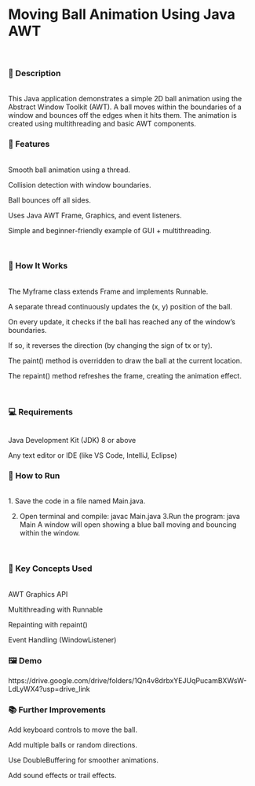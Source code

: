 <h1> Moving Ball Animation Using Java AWT</h1><br>
<h3>🎯 Description</h3> <br>
This Java application demonstrates a simple 2D ball animation using the Abstract Window Toolkit (AWT). A ball moves within the boundaries of a window and bounces off the edges when it hits them. The animation is created using multithreading and basic AWT components.

<br> 
<h3>📂 Features</h3><br>
Smooth ball animation using a thread.

Collision detection with window boundaries.

Ball bounces off all sides.

Uses Java AWT Frame, Graphics, and event listeners.

Simple and beginner-friendly example of GUI + multithreading.

<br> 
<h3>🚀 How It Works</h3><br>
The Myframe class extends Frame and implements Runnable.

A separate thread continuously updates the (x, y) position of the ball.

On every update, it checks if the ball has reached any of the window’s boundaries.

If so, it reverses the direction (by changing the sign of tx or ty).

The paint() method is overridden to draw the ball at the current location.

The repaint() method refreshes the frame, creating the animation effect.

<br> <h3>
💻 Requirements</h3><br>
Java Development Kit (JDK) 8 or above

Any text editor or IDE (like VS Code, IntelliJ, Eclipse)
<br> 
<h3>🔧 How to Run</h3><br>
1. Save the code in a file named Main.java.

2. Open terminal and compile:
 javac Main.java
3.Run the program:
 java Main
A window will open showing a blue ball moving and bouncing within the window.
<br>
<h3>🧠 Key Concepts Used</h3><br>
AWT Graphics API

Multithreading with Runnable

Repainting with repaint()

Event Handling (WindowListener)
<br> 
<h3>🖼️ Demo</h3>
https://drive.google.com/drive/folders/1Qn4v8drbxYEJUqPucamBXWsW-LdLyWX4?usp=drive_link

<br> 
<h3>
📚 Further Improvements</h3>
Add keyboard controls to move the ball.

Add multiple balls or random directions.

Use DoubleBuffering for smoother animations.

Add sound effects or trail effects.
